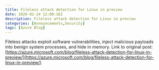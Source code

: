 ```yaml
---
title: Fileless attack detection for Linux in preview
date: 2020-02-24 12:00:16Z
description: Fileless attack detection for Linux in preview
categories: [Announcements,Security]
tags: [Azure Blog]
---
```

Fileless attacks exploit software vulnerabilities, inject malicious payloads into benign system processes, and hide in memory. 
Link to original post: [https://azure.microsoft.com/blog/fileless-attack-detection-for-linux-in-preview/](https://azure.microsoft.com/blog/fileless-attack-detection-for-linux-in-preview/)